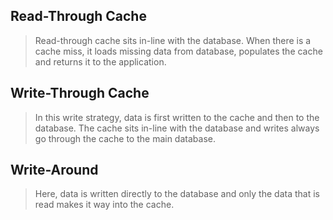 
## Read-Through Cache

> Read-through cache sits in-line with the database. When there is a cache miss, it loads missing data from database, populates the cache and returns it to the application.


## Write-Through Cache
> In this write strategy, data is first written to the cache and then to the database. The cache sits in-line with the database and writes always go through the cache to the main database.


## Write-Around
> Here, data is written directly to the database and only the data that is read makes it way into the cache.
